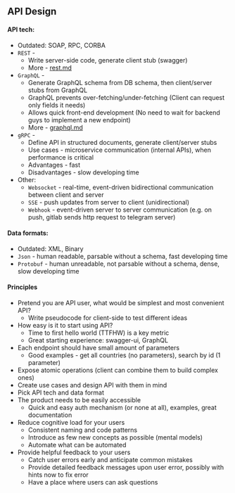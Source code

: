 ## API Design
#### API tech:
* Outdated: SOAP, RPC, CORBA
* `REST` - 
    * Write server-side code, generate client stub (swagger)
    * More - [rest.md](rest.md)
* `GraphQL` - 
    * Generate GraphQL schema from DB schema, then client/server stubs from GraphQL
    * GraphQL prevents over-fetching/under-fetching (Client can request only fields it needs)
    * Allows quick front-end development (No need to wait for backend guys to implement a new endpoint)
    * More - [graphql.md](graphql.md)
* `gRPC` - 
    * Define API in structured documents, generate client/server stubs
    * Use cases - microservice communication (internal APIs), when performance is critical
    * Advantages - fast
    * Disadvantages - slow developing time
* Other:
  * `Websocket` - real-time, event-driven bidirectional communication between client and server
  * `SSE` - push updates from server to client (unidirectional)
  * `Webhook` - event-driven server to server communication (e.g. on push, gitlab sends http request to telegram server)

#### Data formats:
* Outdated: XML, Binary
* `Json` - human readable, parsable without a schema, fast developing time
* `Protobuf` - human unreadable, not parsable without a schema, dense, slow developing time

#### Principles
* Pretend you are API user, what would be simplest and most convenient API?
    * Write pseudocode for client-side to test different ideas
* How easy is it to start using API?
    * Time to first hello world (TTFHW) is a key metric
    * Great starting experience: swagger-ui, GraphQL
* Each endpoint should have small amount of parameters
    * Good examples - get all countries (no parameters), search by id (1 parameter)
* Expose atomic operations (client can combine them to build complex ones)
* Create use cases and design API with them in mind
* Pick API tech and data format
* The product needs to be easily accessible
    * Quick and easy auth mechanism (or none at all), examples, great documentation
* Reduce cognitive load for your users
    * Consistent naming and code patterns
    * Introduce as few new concepts as possible (mental models)
    * Automate what can be automated
* Provide helpful feedback to your users
    * Catch user errors early and anticipate common mistakes
    * Provide detailed feedback messages upon user error, possibly with hints now to fix error
    * Have a place where users can ask questions
